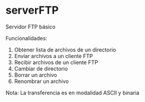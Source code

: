 serverFTP
=========

Servidor FTP básico

Funcionalidades:

1. Obtener lista de archivos de un directorio
2. Envíar archivos a un cliente FTP
3. Recibir archivos de un cliente FTP
4. Cambiar de directorio
5. Borrar un archivo
6. Renombrar un archivo

Nota: La transferencia es en modalidad ASCII y binaria
